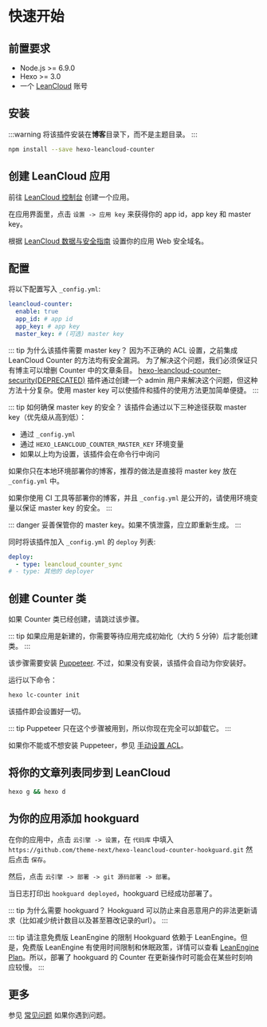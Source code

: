 # 快速开始

## 前置要求

- Node.js >= 6.9.0
- Hexo >= 3.0
- 一个 [LeanCloud](https://leancloud.cn) 账号

## 安装

:::warning
将该插件安装在**博客**目录下，而不是主题目录。
:::

```sh
npm install --save hexo-leancloud-counter
```

## 创建 LeanCloud 应用

前往 [LeanCloud 控制台](https://leancloud.cn/dashboard/) 创建一个应用。

在应用界面里，点击 `设置 -> 应用 key` 来获得你的 app id，app key 和 master key。

根据 [LeanCloud 数据与安全指南](https://leancloud.cn/docs/data_security.html#hash532104796) 设置你的应用 Web 安全域名。


## 配置

将以下配置写入 `_config.yml`:

```yaml
leancloud-counter:
  enable: true
  app_id: # app id
  app_key: # app key
  master_key: # (可选) master key
```

::: tip 为什么该插件需要 master key？
因为不正确的 ACL 设置，之前集成 LeanCloud Counter 的方法均有安全漏洞。
为了解决这个问题，我们必须保证只有博主可以增删 Counter 中的文章条目。
[hexo-leancloud-counter-security(DEPRECATED)](https://github.com/theme-next/hexo-leancloud-counter-security) 插件通过创建一个 admin 用户来解决这个问题，但这种方法十分复杂。使用 master key 可以使插件和插件的使用方法更加简单便捷。
:::

::: tip 如何确保 master key 的安全？
该插件会通过以下三种途径获取 master key（优先级从高到低）：
- 通过 `_config.yml`
- 通过 `HEXO_LEANCLOUD_COUNTER_MASTER_KEY` 环境变量
- 如果以上均为设置，该插件会在命令行中询问

如果你只在本地环境部署你的博客，推荐的做法是直接将 master key 放在 `_config.yml` 中。

如果你使用 CI 工具等部署你的博客，并且 `_config.yml` 是公开的，请使用环境变量以保证 master key 的安全。
:::

::: danger
妥善保管你的 master key。如果不慎泄露，应立即重新生成。
:::

同时将该插件加入 `_config.yml` 的 `deploy` 列表:

```yaml
deploy:
  - type: leancloud_counter_sync
# - type: 其他的 deployer
```

## 创建 Counter 类

如果 Counter 类已经创建，请跳过该步骤。

::: tip
如果应用是新建的，你需要等待应用完成初始化（大约 5 分钟）后才能创建类。
:::

该步骤需要安装 [Puppeteer](https://pptr.dev/). 不过，如果没有安装，该插件会自动为你安装好。

运行以下命令：

```sh
hexo lc-counter init
```

该插件即会设置好一切。

::: tip
Puppeteer 只在这个步骤被用到，所以你现在完全可以卸载它。
:::

如果你不能或不想安装 Puppeteer，参见 [手动设置 ACL](./manuallysetup)。

## 将你的文章列表同步到 LeanCloud

```sh
hexo g && hexo d
```

## 为你的应用添加 hookguard

在你的应用中，点击 `云引擎 -> 设置`，在 `代码库` 中填入 `https://github.com/theme-next/hexo-leancloud-counter-hookguard.git` 然后点击 `保存`。

然后，点击 `云引擎 -> 部署 -> git 源码部署 -> 部署`。

当日志打印出 `hookguard deployed`，hookguard 已经成功部署了。

::: tip 为什么需要 hookguard？
Hookguard 可以防止来自恶意用户的非法更新请求（比如减少统计数目以及甚至篡改记录的url）。
:::

::: tip 请注意免费版 LeanEngine 的限制
Hookguard 依赖于 LeanEngine。但是，免费版 LeanEngine 有使用时间限制和休眠政策，详情可以查看 [LeanEngine Plan](https://leancloud.cn/docs/leanengine_plan.html#hash643734278)。所以，部署了 hookguard 的 Counter 在更新操作时可能会在某些时刻响应较慢。
:::

## 更多

参见 [常见问题](./troubleshooting) 如果你遇到问题。